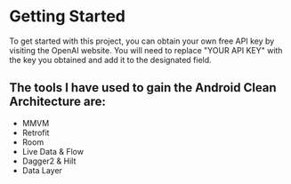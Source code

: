 # Getting Started

To get started with this project, you can obtain your own free API key by visiting the OpenAI website. You will need to replace "YOUR API KEY" with the key you obtained and add it to the designated field. 

## The tools I have used to gain the Android Clean Architecture are:

- MMVM
- Retrofit
- Room
- Live Data & Flow
- Dagger2 & Hilt
- Data Layer 
